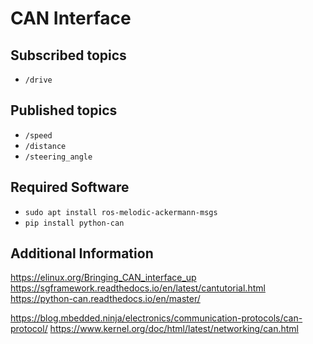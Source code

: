 # CAN Interface

## Subscribed topics
- `/drive`

## Published topics
- `/speed`
- `/distance`
- `/steering_angle`

## Required Software
- `sudo apt install ros-melodic-ackermann-msgs`
- `pip install python-can`

## Additional Information
https://elinux.org/Bringing_CAN_interface_up
https://sgframework.readthedocs.io/en/latest/cantutorial.html
https://python-can.readthedocs.io/en/master/

https://blog.mbedded.ninja/electronics/communication-protocols/can-protocol/
https://www.kernel.org/doc/html/latest/networking/can.html
